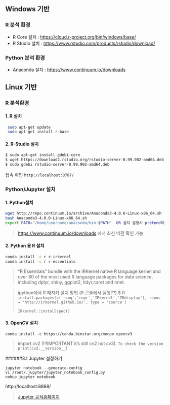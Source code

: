 
## Windows 기반 

### R 분석 환경 

* R Core 설치 : https://cloud.r-project.org/bin/windows/base/
* R Studio 설치 : https://www.rstudio.com/products/rstudio/download/

### Python 분석 환경
* Anaconda 설치 : https://www.continuum.io/downloads

## Linux 기반
### R 분석환경

#### 1. R 설치
```bash
 sudo apt-get update
 sudo apt-get install r-base
```

#### 2. R-Studio 설치
```bash
$ sudo apt-get install gdebi-core
$ wget https://download2.rstudio.org/rstudio-server-0.99.902-amd64.deb
$ sudo gdebi rstudio-server-0.99.902-amd64.deb
```
접속 확인 `http://localhost:8787/`

### Python/Jupyter 설치
#### 1. Python설치
```bash
wget http://repo.continuum.io/archive/Anaconda3-4.0.0-Linux-x86_64.sh
bash Anaconda3-4.0.0-Linux-x86_64.sh
export PATH="/home/username/anaconda/bin:$PATH"  OR 설치 설정시 pretend하기
```
> https://www.continuum.io/downloads 에서 최신 버전 확인 가능

#### 2. Python 용 R 설치
```bash
conda install -c r r-irkernel
conda install -c r r-essentials
```
>  “R Essentials” bundle with the IRKernel native R language kernel and over 80 of the most used R language packages for data science, including dplyr, shiny, ggplot2, tidyr,caret and nnet.


> ipython에서 R 패지키 설치 방법 (R 콘솔에서 실행??)
> $ R 
> `install.packages(c('rzmq','repr','IRkernel','IRdisplay'), repos = 'http://irkernel.github.io/', type = 'source')`
> 
> `IRkernel::installspec()`
> 

#### 3. OpenCV 설치

``` conda install -c https://conda.binstar.org/menpo opencv3 ```
> import cv2 (!!!IMPORTANT it’s still cv2 not cv3). 
> ```To check the version print(cv2.__version__)```

######3.1 Jupyter 설정하기 
```
jupyter notebook --generate-config
vi /root/.jupyter/jupyter_notebook_config.py
nohup jupyter notebook
```
http://localhost:8888/

> [Jupyter 공식홈페이지](http://jupyter-notebook.readthedocs.io/en/latest/public_server.html)